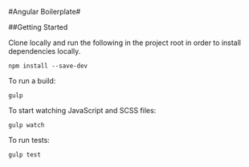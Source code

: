 #Angular Boilerplate#

##Getting Started

Clone locally and run the following in the project root in order to install dependencies locally.

``` 
npm install --save-dev 
``` 

To run a build:

``` 
gulp
``` 

To start watching JavaScript and SCSS files:

``` 
gulp watch
``` 

To run tests:

``` 
gulp test
``` 
